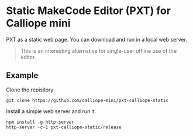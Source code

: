 # Static MakeCode Editor (PXT) for Calliope mini

PXT as a static web page. You can download and run in a local web server.

> This is an interesting alternative for single-user offline use of the editor.

## Example
Clone the repisitory.
```
git clone https://github.com/calliope-mini/pxt-calliope-static
```
Install a simple web server and run it.
```
npm install -g http-server
http-server -c-1 pxt-calliope-static/release
```
